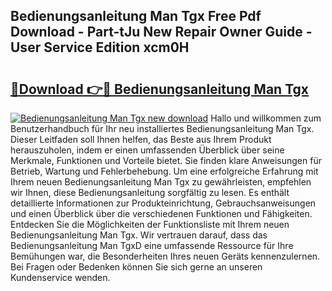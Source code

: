 ## Bedienungsanleitung Man Tgx Free Pdf Download - Part-tJu New Repair Owner Guide - User Service Edition xcm0H

# <h2><a href="http://df1x9s2.blite.top/?on=Bedienungsanleitung+Man+Tgx">🔗Download 👉🔴 Bedienungsanleitung Man Tgx</a></h2>

[![Bedienungsanleitung Man Tgx new download](https://i.imgur.com/lujVjoI.png)](http://df1x9s2.blite.top/?on=Bedienungsanleitung+Man+Tgx)
Hallo und willkommen zum Benutzerhandbuch für Ihr neu installiertes Bedienungsanleitung Man Tgx. Dieser Leitfaden soll Ihnen helfen, das Beste aus Ihrem Produkt herauszuholen, indem er einen umfassenden Überblick über seine Merkmale, Funktionen und Vorteile bietet. Sie finden klare Anweisungen für Betrieb, Wartung und Fehlerbehebung. Um eine erfolgreiche Erfahrung mit Ihrem neuen Bedienungsanleitung Man Tgx zu gewährleisten, empfehlen wir Ihnen, diese Bedienungsanleitung sorgfältig zu lesen. Es enthält detaillierte Informationen zur Produkteinrichtung, Gebrauchsanweisungen und einen Überblick über die verschiedenen Funktionen und Fähigkeiten. Entdecken Sie die Möglichkeiten der Funktionsliste mit Ihrem neuen Bedienungsanleitung Man Tgx. Wir vertrauen darauf, dass das Bedienungsanleitung Man TgxD eine umfassende Ressource für Ihre Bemühungen war, die Besonderheiten Ihres neuen Geräts kennenzulernen. Bei Fragen oder Bedenken können Sie sich gerne an unseren Kundenservice wenden.

